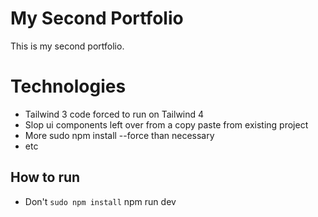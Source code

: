 # My Second Portfolio
This is my second portfolio.

# Technologies
- Tailwind 3 code forced to run on Tailwind 4
- Slop ui components left over from a copy paste from existing project
- More sudo npm install --force than necessary
- etc

## How to run
- Don't
` sudo npm install
` npm run dev